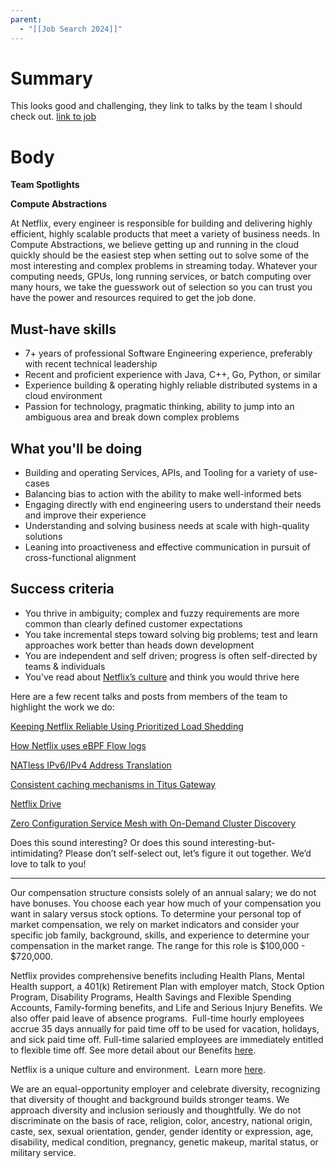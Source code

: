 ```yaml
---
parent:
  - "[[Job Search 2024]]"
---
```

# Summary 
This looks good and challenging, they link to talks by the team I should check out.
[link to job](https://jobs.netflix.com/jobs/305802718)
# Body
**Team Spotlights**

**Compute Abstractions**

At Netflix, every engineer is responsible for building and delivering highly efficient, highly scalable products that meet a variety of business needs. In Compute Abstractions, we believe getting up and running in the cloud quickly should be the easiest step when setting out to solve some of the most interesting and complex problems in streaming today. Whatever your computing needs, GPUs, long running services, or batch computing over many hours, we take the guesswork out of selection so you can trust you have the power and resources required to get the job done.

## Must-have skills

- 7+ years of professional Software Engineering experience, preferably with recent technical leadership
- Recent and proficient experience with Java, C++, Go, Python, or similar
- Experience building & operating highly reliable distributed systems in a cloud environment
- Passion for technology, pragmatic thinking, ability to jump into an ambiguous area and break down complex problems

## What you'll be doing

- Building and operating Services, APIs, and Tooling for a variety of use-cases
- Balancing bias to action with the ability to make well-informed bets
- Engaging directly with end engineering users to understand their needs and improve their experience
- Understanding and solving business needs at scale with high-quality solutions
- Leaning into proactiveness and effective communication in pursuit of cross-functional alignment

## Success criteria

- You thrive in ambiguity; complex and fuzzy requirements are more common than clearly defined customer expectations
- You take incremental steps toward solving big problems; test and learn approaches work better than heads down development
- You are independent and self driven; progress is often self-directed by teams & individuals 
- You’ve read about [Netflix’s culture](https://jobs.netflix.com/culture) and think you would thrive here

Here are a few recent talks and posts from members of the team to highlight the work we do:

[Keeping Netflix Reliable Using Prioritized Load Shedding](https://netflixtechblog.com/keeping-netflix-reliable-using-prioritized-load-shedding-6cc827b02f94)

[How Netflix uses eBPF Flow logs](https://netflixtechblog.com/how-netflix-uses-ebpf-flow-logs-at-scale-for-network-insight-e3ea997dca96)

[NATless IPv6/IPv4 Address Translation](https://www.facebook.com/watch/?v=1049537165670154)

[Consistent caching mechanisms in Titus Gateway](https://netflixtechblog.com/consistent-caching-mechanism-in-titus-gateway-6cb89b9ce296)

[Netflix Drive](https://netflixtechblog.com/netflix-drive-a607538c3055) 

[Zero Configuration Service Mesh with On-Demand Cluster Discovery](https://netflixtechblog.com/zero-configuration-service-mesh-with-on-demand-cluster-discovery-ac6483b52a51)

  

Does this sound interesting? Or does this sound interesting-but-intimidating? Please don’t self-select out, let’s figure it out together. We’d love to talk to you!

  

************************

  

Our compensation structure consists solely of an annual salary; we do not have bonuses. You choose each year how much of your compensation you want in salary versus stock options. To determine your personal top of market compensation, we rely on market indicators and consider your specific job family, background, skills, and experience to determine your compensation in the market range. The range for this role is $100,000 - $720,000.

  

Netflix provides comprehensive benefits including Health Plans, Mental Health support, a 401(k) Retirement Plan with employer match, Stock Option Program, Disability Programs, Health Savings and Flexible Spending Accounts, Family-forming benefits, and Life and Serious Injury Benefits. We also offer paid leave of absence programs.  Full-time hourly employees accrue 35 days annually for paid time off to be used for vacation, holidays, and sick paid time off. Full-time salaried employees are immediately entitled to flexible time off. See more detail about our Benefits [here](https://jobs.netflix.com/work-life-philosophy).

  

Netflix is a unique culture and environment.  Learn more [here](https://jobs.netflix.com/culture).

  

We are an equal-opportunity employer and celebrate diversity, recognizing that diversity of thought and background builds stronger teams. We approach diversity and inclusion seriously and thoughtfully. We do not discriminate on the basis of race, religion, color, ancestry, national origin, caste, sex, sexual orientation, gender, gender identity or expression, age, disability, medical condition, pregnancy, genetic makeup, marital status, or military service.
